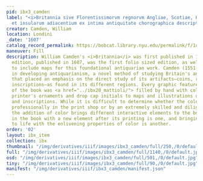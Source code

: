 ```yaml
---
pid: ibx3_camden
label: "<i>Britannia sive Florentissimorvm regnorvm Angliae, Scotiae, Hinberniae,
  et insularum adiacentium ex intima antiquitate chorographica descriptio</i>"
creator: Camden, William
location: Londini
_date: '1607'
catalog_record_permalink: https://bobcat.library.nyu.edu/permalink/f/1c17uag/nyu_aleph003271029
maneuver: Fill
description: William Camden's <i>Britannia</i> was first published in 1586. The 6th
  edition, published in 1607, was the first folio sized edition, as well as the first
  to include maps for this foundational antiquarian work. Camden (1551-1623) was pivotal
  in developing antiquarianism, a novel method of studying Britain's ancient past
  that placed an emphasis on the direct study of its artifacts—coins, ruins, heraldry,
  inscriptions—as found in its different regions. Every graphic feature in this copy
  of the book was <a href="../ibx20_mattioli/"> filled by hand with color</a>, from
  printer's ornaments and drop cap initials to maps and illustrations of antique coins
  and inscriptions. While it is difficult to determine whether the coloring was done
  professionally in the print shop or by an extremely skilled and diligent reader,
  the addition of color brings different interactive elements to the book. Filling
  in the book with a new element after its printing is one, and bringing the past
  to life with the enlivening properties of color is another.
order: '02'
layout: ibx_item
collection: ibx
thumbnail: "/img/derivatives/iiif/images/ibx3_camden/full/250,/0/default.jpg"
full: "/img/derivatives/iiif/images/ibx3_camden/full/1140,/0/default.jpg"
osd: "/img/derivatives/iiif/images/ibx3_camden/full/501,/0/default.jpg"
tiny: "/img/derivatives/iiif/images/ibx3_camden/full/90,/0/default.jpg"
manifest: "/img/derivatives/iiif/ibx3_camden/manifest.json"
---
```

